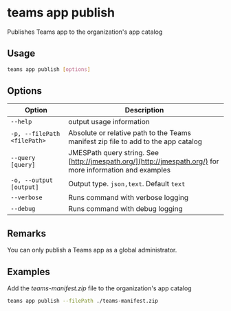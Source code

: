 # teams app publish

Publishes Teams app to the organization's app catalog

## Usage

```sh
teams app publish [options]
```

## Options

Option|Description
------|-----------
`--help`|output usage information
`-p, --filePath <filePath>`|Absolute or relative path to the Teams manifest zip file to add to the app catalog
`--query [query]`|JMESPath query string. See [http://jmespath.org/](http://jmespath.org/) for more information and examples
`-o, --output [output]`|Output type. `json,text`. Default `text`
`--verbose`|Runs command with verbose logging
`--debug`|Runs command with debug logging

## Remarks

You can only publish a Teams app as a global administrator.

## Examples

Add the _teams-manifest.zip_ file to the organization's app catalog

```sh
teams app publish --filePath ./teams-manifest.zip
```